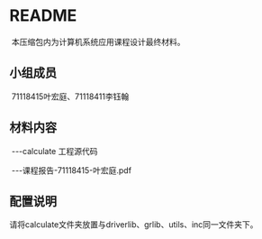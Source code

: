 # README

​		本压缩包内为计算机系统应用课程设计最终材料。

## 	小组成员

​	71118415叶宏庭、71118411李钰翰

## 材料内容

​	---calculate 工程源代码

​	---课程报告-71118415-叶宏庭.pdf	

## 配置说明

​	请将calculate文件夹放置与driverlib、grlib、utils、inc同一文件夹下。